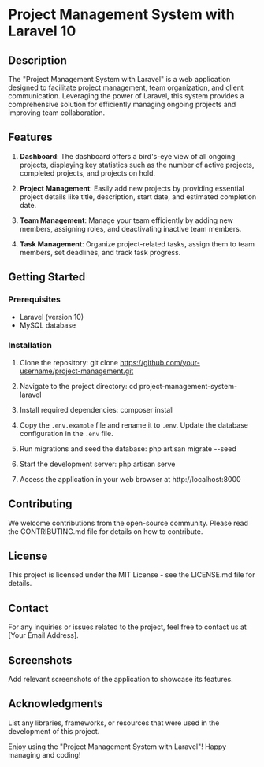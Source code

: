 # Project Management System with Laravel 10

## Description

The "Project Management System with Laravel" is a web application designed to facilitate project management, team organization, and client communication. Leveraging the power of Laravel, this system provides a comprehensive solution for efficiently managing ongoing projects and improving team collaboration.

## Features

1. **Dashboard**: The dashboard offers a bird's-eye view of all ongoing projects, displaying key statistics such as the number of active projects, completed projects, and projects on hold.

2. **Project Management**: Easily add new projects by providing essential project details like title, description, start date, and estimated completion date.

3. **Team Management**: Manage your team efficiently by adding new members, assigning roles, and deactivating inactive team members.

4. **Task Management**: Organize project-related tasks, assign them to team members, set deadlines, and track task progress.

## Getting Started

### Prerequisites

- Laravel (version 10)
- MySQL database

### Installation

1. Clone the repository:
   git clone https://github.com/your-username/project-management.git

2. Navigate to the project directory:
   cd project-management-system-laravel

3. Install required dependencies:
   composer install

4. Copy the `.env.example` file and rename it to `.env`. Update the database configuration in the `.env` file.

5. Run migrations and seed the database:
   php artisan migrate --seed

6. Start the development server:
   php artisan serve

7. Access the application in your web browser at http://localhost:8000

## Contributing

We welcome contributions from the open-source community. Please read the CONTRIBUTING.md file for details on how to contribute.

## License

This project is licensed under the MIT License - see the LICENSE.md file for details.

## Contact

For any inquiries or issues related to the project, feel free to contact us at [Your Email Address].

## Screenshots

Add relevant screenshots of the application to showcase its features.

## Acknowledgments

List any libraries, frameworks, or resources that were used in the development of this project.

Enjoy using the "Project Management System with Laravel"! Happy managing and coding!
